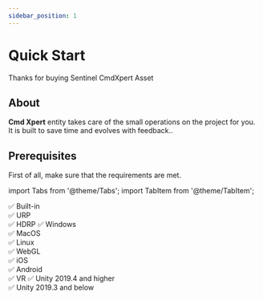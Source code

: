 ```yaml
---
sidebar_position: 1
---
```


# Quick Start

Thanks for buying Sentinel CmdXpert Asset

## About

**Cmd Xpert** entity takes care of the small operations on the project for you. It is built to save time and evolves with feedback..

## Prerequisites

First of all, make sure that the requirements are met.

import Tabs from '@theme/Tabs';
import TabItem from '@theme/TabItem';

<Tabs className="unique-tabs">
  <TabItem value="Render pipeline compatibility"> 
    ✅ Built-in <br /> 
    ✅ URP <br />  
    ✅ HDRP
  </TabItem>
  <TabItem value="Platform">
    ✅ Windows <br /> 
    ✅ MacOS <br /> 
    ✅ Linux <br /> 
    ✅ WebGL <br /> 
    ✅ iOS <br /> 
    ✅ Android <br /> 
    ✅ VR
  </TabItem>
  <TabItem value="Unity Version">
    ✅ Unity 2019.4 and higher <br /> 
    ✅ Unity 2019.3 and below
  </TabItem>
</Tabs>
